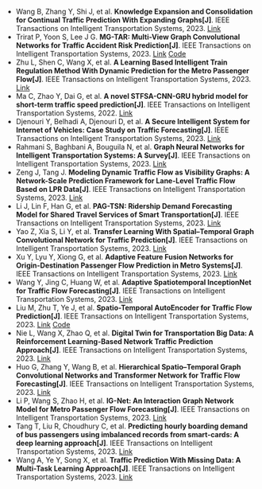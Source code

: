* Wang B, Zhang Y, Shi J, et al. <b>Knowledge Expansion and Consolidation for Continual Traffic Prediction With Expanding Graphs[J]</b>. IEEE Transactions on Intelligent Transportation Systems, 2023. [Link](https://ieeexplore.ieee.org/abstract/document/10101714/)
* Trirat P, Yoon S, Lee J G. <b>MG-TAR: Multi-View Graph Convolutional Networks for Traffic Accident Risk Prediction[J]</b>. IEEE Transactions on Intelligent Transportation Systems, 2023. [Link](https://ieeexplore.ieee.org/abstract/document/10023949/) [Code](https://github.com/kaist-dmlab/MG-TAR)
* Zhu L, Shen C, Wang X, et al. <b>A Learning Based Intelligent Train Regulation Method With Dynamic Prediction for the Metro Passenger Flow[J]</b>. IEEE Transactions on Intelligent Transportation Systems, 2023. [Link](https://ieeexplore.ieee.org/abstract/document/10004201/)
* Ma C, Zhao Y, Dai G, et al. <b>A novel STFSA-CNN-GRU hybrid model for short-term traffic speed prediction[J]</b>. IEEE Transactions on Intelligent Transportation Systems, 2022. [Link](https://ieeexplore.ieee.org/abstract/document/9701439/)
* Djenouri Y, Belhadi A, Djenouri D, et al. <b>A Secure Intelligent System for Internet of Vehicles: Case Study on Traffic Forecasting[J]</b>. IEEE Transactions on Intelligent Transportation Systems, 2023. [Link](https://ieeexplore.ieee.org/abstract/document/10054349/)
* Rahmani S, Baghbani A, Bouguila N, et al. <b>Graph Neural Networks for Intelligent Transportation Systems: A Survey[J]</b>. IEEE Transactions on Intelligent Transportation Systems, 2023. [Link](https://ieeexplore.ieee.org/abstract/document/10077454/)
* Zeng J, Tang J. <b>Modeling Dynamic Traffic Flow as Visibility Graphs: A Network-Scale Prediction Framework for Lane-Level Traffic Flow Based on LPR Data[J]</b>. IEEE Transactions on Intelligent Transportation Systems, 2023. [Link](https://ieeexplore.ieee.org/abstract/document/10004214/)
* Li J, Lin F, Han G, et al. <b>PAG-TSN: Ridership Demand Forecasting Model for Shared Travel Services of Smart Transportation[J]</b>. IEEE Transactions on Intelligent Transportation Systems, 2023. [Link](https://ieeexplore.ieee.org/abstract/document/10058744/)
* Yao Z, Xia S, Li Y, et al. <b>Transfer Learning With Spatial–Temporal Graph Convolutional Network for Traffic Prediction[J]</b>. IEEE Transactions on Intelligent Transportation Systems, 2023. [Link](https://ieeexplore.ieee.org/abstract/document/10063166/)
* Xu Y, Lyu Y, Xiong G, et al. <b>Adaptive Feature Fusion Networks for Origin-Destination Passenger Flow Prediction in Metro Systems[J]</b>. IEEE Transactions on Intelligent Transportation Systems, 2023. [Link](https://ieeexplore.ieee.org/abstract/document/10026633/)
* Wang Y, Jing C, Huang W, et al. <b>Adaptive Spatiotemporal InceptionNet for Traffic Flow Forecasting[J]</b>. IEEE Transactions on Intelligent Transportation Systems, 2023. [Link](https://ieeexplore.ieee.org/abstract/document/10032279/)
* Liu M, Zhu T, Ye J, et al. <b>Spatio-Temporal AutoEncoder for Traffic Flow Prediction[J]</b>. IEEE Transactions on Intelligent Transportation Systems, 2023. [Link](https://ieeexplore.ieee.org/abstract/document/10046396/) [Code](https://github.com/LMZZML/ST-AE)
* Nie L, Wang X, Zhao Q, et al. <b>Digital Twin for Transportation Big Data: A Reinforcement Learning-Based Network Traffic Prediction Approach[J]</b>. IEEE Transactions on Intelligent Transportation Systems, 2023. [Link](https://ieeexplore.ieee.org/abstract/document/10021249/)
* Huo G, Zhang Y, Wang B, et al. <b>Hierarchical Spatio–Temporal Graph Convolutional Networks and Transformer Network for Traffic Flow Forecasting[J]</b>. IEEE Transactions on Intelligent Transportation Systems, 2023. [Link](https://ieeexplore.ieee.org/abstract/document/10012451/)
* Li P, Wang S, Zhao H, et al. <b>IG-Net: An Interaction Graph Network Model for Metro Passenger Flow Forecasting[J]</b>. IEEE Transactions on Intelligent Transportation Systems, 2023. [Link](https://ieeexplore.ieee.org/abstract/document/10021215/)
* Tang T, Liu R, Choudhury C, et al. <b>Predicting hourly boarding demand of bus passengers using imbalanced records from smart-cards: A deep learning approach[J]</b>. IEEE Transactions on Intelligent Transportation Systems, 2023. [Link](https://ieeexplore.ieee.org/abstract/document/10024394/)
* Wang A, Ye Y, Song X, et al. <b>Traffic Prediction With Missing Data: A Multi-Task Learning Approach[J]</b>. IEEE Transactions on Intelligent Transportation Systems, 2023. [Link](https://ieeexplore.ieee.org/abstract/document/10012030/)
